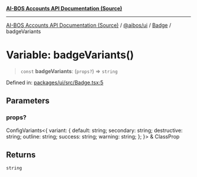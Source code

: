 [**AI-BOS Accounts API Documentation (Source)**](../../../../README.md)

***

[AI-BOS Accounts API Documentation (Source)](../../../../README.md) / [@aibos/ui](../../README.md) / [Badge](../README.md) / badgeVariants

# Variable: badgeVariants()

> `const` **badgeVariants**: (`props?`) => `string`

Defined in: [packages/ui/src/Badge.tsx:5](https://github.com/pohlai88/accounts/blob/48103fb36d28b2b9bfb33472b6de2f719773cde9/packages/ui/src/Badge.tsx#L5)

## Parameters

### props?

ConfigVariants\<\{ variant: \{ default: string; secondary: string; destructive: string; outline: string; success: string; warning: string; \}; \}\> & ClassProp

## Returns

`string`
